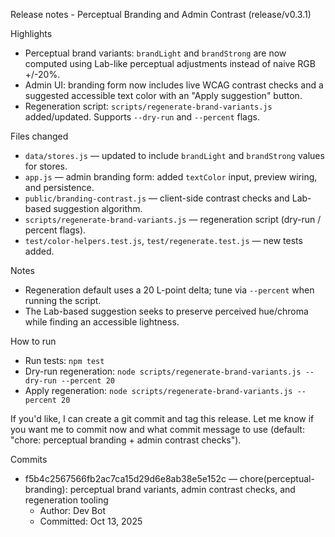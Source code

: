 Release notes - Perceptual Branding and Admin Contrast (release/v0.3.1)

Highlights
- Perceptual brand variants: `brandLight` and `brandStrong` are now computed using Lab-like perceptual adjustments instead of naive RGB +/-20%.
- Admin UI: branding form now includes live WCAG contrast checks and a suggested accessible text color with an "Apply suggestion" button.
- Regeneration script: `scripts/regenerate-brand-variants.js` added/updated. Supports `--dry-run` and `--percent` flags.

Files changed
- `data/stores.js` — updated to include `brandLight` and `brandStrong` values for stores.
- `app.js` — admin branding form: added `textColor` input, preview wiring, and persistence.
- `public/branding-contrast.js` — client-side contrast checks and Lab-based suggestion algorithm.
- `scripts/regenerate-brand-variants.js` — regeneration script (dry-run / percent flags).
- `test/color-helpers.test.js`, `test/regenerate.test.js` — new tests added.

Notes
- Regeneration default uses a 20 L-point delta; tune via `--percent` when running the script.
- The Lab-based suggestion seeks to preserve perceived hue/chroma while finding an accessible lightness.

How to run
- Run tests: `npm test`
- Dry-run regeneration: `node scripts/regenerate-brand-variants.js --dry-run --percent 20`
- Apply regeneration: `node scripts/regenerate-brand-variants.js --percent 20`

If you'd like, I can create a git commit and tag this release. Let me know if you want me to commit now and what commit message to use (default: "chore: perceptual branding + admin contrast checks").

Commits
 - f5b4c2567566fb2ac7ca15d29d6e8ab38e5e152c — chore(perceptual-branding): perceptual brand variants, admin contrast checks, and regeneration tooling
	 - Author: Dev Bot
	 - Committed: Oct 13, 2025
